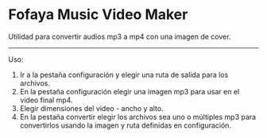 # Fofaya Music Video Maker
Utilidad para convertir audios mp3 a mp4 con una imagen de cover.

---
Uso:
1. Ir a la pestaña configuración y elegir una ruta de salida para los archivos.
2. En la pestaña configuración elegir una imagen mp3 para usar en el video final mp4.
3. Elegir dimensiones del video - ancho y alto.
4. En la pestaña convertir elegir los archivos sea uno o múltiples mp3 para convertirlos usando la imagen y ruta definidas en configuración.
